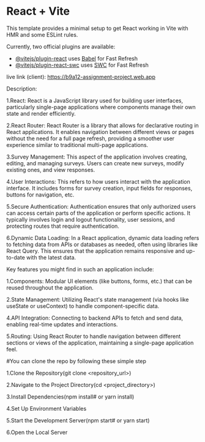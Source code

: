# React + Vite

This template provides a minimal setup to get React working in Vite with HMR and some ESLint rules.

Currently, two official plugins are available:

- [@vitejs/plugin-react](https://github.com/vitejs/vite-plugin-react/blob/main/packages/plugin-react/README.md) uses [Babel](https://babeljs.io/) for Fast Refresh
- [@vitejs/plugin-react-swc](https://github.com/vitejs/vite-plugin-react-swc) uses [SWC](https://swc.rs/) for Fast Refresh



 live link (client): https://b9a12-assignment-project.web.app
 
Description:


1.React: React is a JavaScript library used for building user interfaces, particularly single-page applications where components manage their own state and render efficiently.

2.React Router: React Router is a library that allows for declarative routing in React applications. It enables navigation between different views or pages without the need for a full page refresh, providing a smoother user experience similar to traditional multi-page applications.

3.Survey Management: This aspect of the application involves creating, editing, and managing surveys. Users can create new surveys, modify existing ones, and view responses.

4.User Interactions: This refers to how users interact with the application interface. It includes forms for survey creation, input fields for responses, buttons for navigation, etc.

5.Secure Authentication: Authentication ensures that only authorized users can access certain parts of the application or perform specific actions. It typically involves login and logout functionality, user sessions, and protecting routes that require authentication.

6.Dynamic Data Loading: In a React application, dynamic data loading refers to fetching data from APIs or databases as needed, often using libraries like React Query. This ensures that the application remains responsive and up-to-date with the latest data.

Key features you might find in such an application include:

1.Components: Modular UI elements (like buttons, forms, etc.) that can be reused throughout the application.

2.State Management: Utilizing React's state management (via hooks like useState or useContext) to handle component-specific data.

4.API Integration: Connecting to backend APIs to fetch and send data, enabling real-time updates and interactions.

5.Routing: Using React Router to handle navigation between different sections or views of the application, maintaining a single-page application feel.


#You can clone the repo by following these simple step

1.Clone the Repository(git clone <repository_url>)

2.Navigate to the Project Directory(cd <project_directory>)

3.Install Dependencies(npm install# or yarn install)

4.Set Up Environment Variables

5.Start the Development Server(npm start# or yarn start)

6.Open the Local Server
